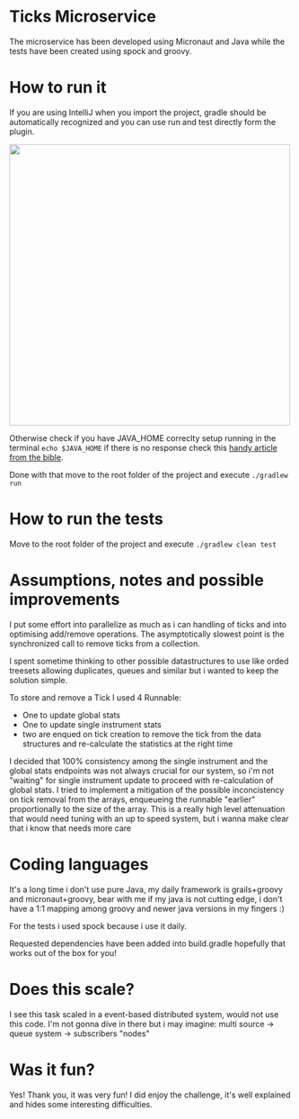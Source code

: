 # Ticks Microservice

The microservice has been developed using Micronaut and Java while the tests have been created using spock and groovy.

# How to run it
If you are using IntelliJ when you import the project, gradle should be automatically recognized and you can use run and
test directly form the plugin.

<img src="https://user-images.githubusercontent.com/59740371/122458612-4db78a80-cfb0-11eb-8ac8-38bf33b65ad7.png" width="500">

Otherwise check if you have JAVA_HOME correclty setup running in the terminal `echo $JAVA_HOME` if there is no response check this 
[handy article from the bible](https://stackoverflow.com/questions/11345193/gradle-does-not-find-tools-jar).

Done with that move to the root folder of the project and execute `./gradlew run`

# How to run the tests

Move to the root folder of the project and execute `./gradlew clean test`

# Assumptions, notes and possible improvements

I put some effort into parallelize as much as i can handling of ticks and into optimising add/remove operations. 
The asymptotically slowest point is the synchronized call to remove ticks from a collection.

I spent sometime thinking to other possible datastructures to use like orded treesets allowing duplicates, queues and similar but i wanted to keep the solution simple.

To store and remove a Tick I used 4 Runnable:
* One to update global stats
* One to update single instrument stats
* two are enqued on tick creation to remove the tick from the data structures and re-calculate the statistics at the right time

I decided that 100% consistency among the single instrument and the global stats endpoints was not always crucial for our system, so i'm not "waiting" for single instrument update to proceed with re-calculation of global stats.
I tried to implement a mitigation of the possible inconcistency on tick removal from the arrays,
enqueueing the runnable "earlier" proportionally to the size of the array. 
This is a really high level attenuation that would need tuning with an up to speed system, but i wanna make clear that i know that needs more care

# Coding languages

It's a long time i don't use pure Java, my daily framework is grails+groovy and micronaut+groovy, bear with me if my java is not cutting edge, i don't have a 1:1 mapping among groovy and newer java versions in my fingers :) 

For the tests i used spock because i use it daily.

Requested dependencies have been added into build.gradle hopefully that works out of the box for you!

# Does this scale?
 
I see this task scaled in a event-based distributed system, would not use this code.
I'm not gonna dive in there but i may imagine: multi source -> queue system -> subscribers "nodes"

# Was it fun?

Yes! Thank you, it was very fun! I did enjoy the challenge, it's well explained and hides some interesting difficulties. 
